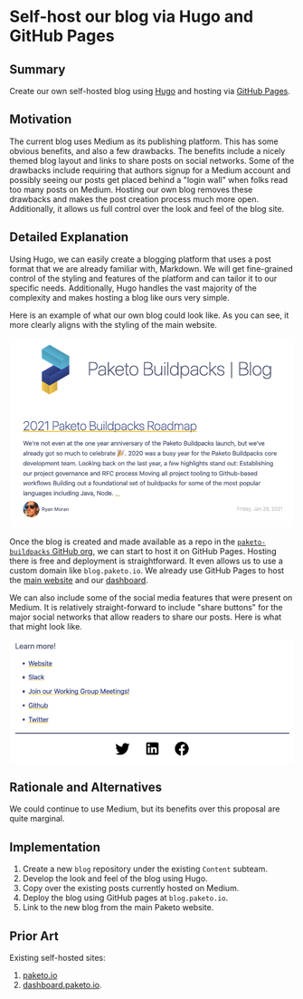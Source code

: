 # Self-host our blog via Hugo and GitHub Pages

## Summary

Create our own self-hosted blog using [Hugo](https://gohugo.io/) and hosting
via [GitHub Pages](https://pages.github.com/).

## Motivation

The current blog uses Medium as its publishing platform. This has some obvious
benefits, and also a few drawbacks. The benefits include a nicely themed blog
layout and links to share posts on social networks. Some of the drawbacks
include requiring that authors signup for a Medium account and possibly seeing
our posts get placed behind a "login wall" when folks read too many posts on
Medium. Hosting our own blog removes these drawbacks and makes the post
creation process much more open. Additionally, it allows us full control over
the look and feel of the blog site.

## Detailed Explanation

Using Hugo, we can easily create a blogging platform that uses a post format
that we are already familiar with, Markdown. We will get fine-grained control
of the styling and features of the platform and can tailor it to our specific
needs. Additionally, Hugo handles the vast majority of the complexity and makes
hosting a blog like ours very simple.

Here is an example of what our own blog could look like. As you can see, it
more clearly aligns with the styling of the main website.

![Blog](/assets/blog-partial.png)

Once the blog is created and made available as a repo in the
[`paketo-buildpacks` GitHub org](https://github.com/paketo-buildpacks), we can
start to host it on GitHub Pages. Hosting there is free and deployment is
straightforward. It even allows us to use a custom domain like
`blog.paketo.io`. We already use GitHub Pages to host the [main
website](https://paketo.io) and our [dashboard](https://dashboard.paketo.io).

We can also include some of the social media features that were present on
Medium. It is relatively straight-forward to include "share buttons" for the
major social networks that allow readers to share our posts. Here is what that
might look like.

![Share sheet](/assets/blog-share-sheet.png)

## Rationale and Alternatives

We could continue to use Medium, but its benefits over this proposal are quite
marginal.

## Implementation

1. Create a new `blog` repository under the existing `Content` subteam.
1. Develop the look and feel of the blog using Hugo.
1. Copy over the existing posts currently hosted on Medium.
1. Deploy the blog using GitHub pages at `blog.paketo.io`.
1. Link to the new blog from the main Paketo website.

## Prior Art

Existing self-hosted sites:
1. [paketo.io](https://paketo.io)
1. [dashboard.paketo.io](https://dashboard.paketo.io).
